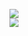 [![](https://img.shields.io/badge/Made%20With-Github%20Spray-lightgrey.svg?style=for-the-badge&logo=github)](https://github.com/Annihil/github-spray#31523)  
[![](https://i.imgur.com/2DrTn0Z.gif)](https://github.com/Annihil/github-spray)